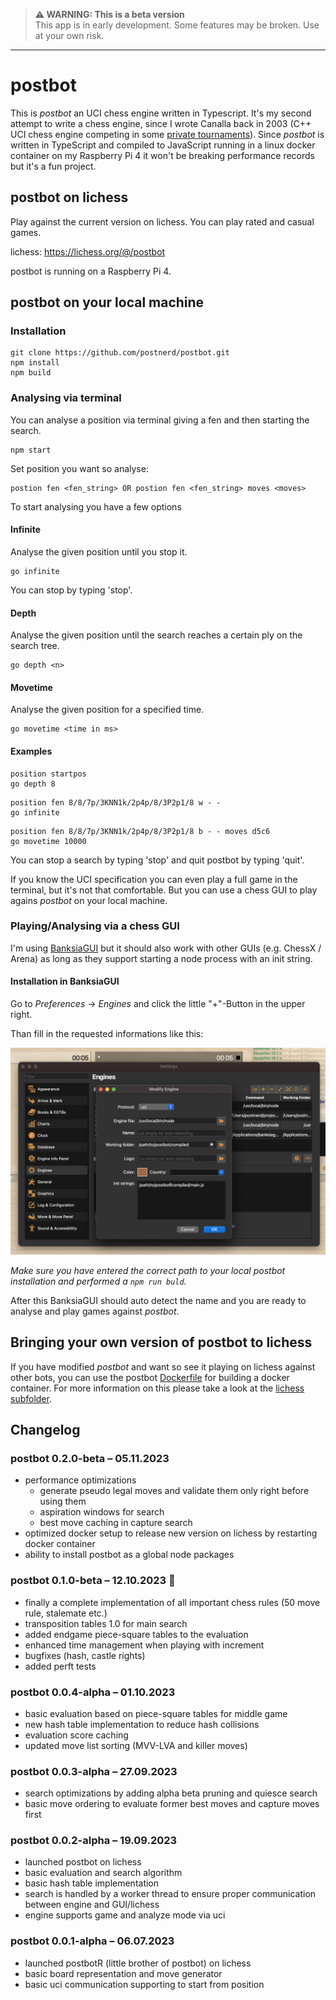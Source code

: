 > **⚠ WARNING: This is a beta version**  
> This app is in early development. Some features may be broken. Use at your own risk.
----------

# postbot
This is _postbot_ an UCI chess engine written in Typescript. It's my second attempt to write a chess engine, since I wrote Canalla back in 2003 (C++ UCI chess engine competing in some [private tournaments](http://www.open-aurec.com/chesswar/Chesswar017/Chesswar017PSt.htm)). Since _postbot_ is written in TypeScript and compiled to JavaScript running in a linux docker container on my Raspberry Pi 4 it won't be breaking performance records but it's a fun project.

## postbot on lichess
Play against the current version on lichess. You can play rated and casual games.

lichess: https://lichess.org/@/postbot

postbot is running on a Raspberry Pi 4.

## postbot on your local machine

### Installation
```
git clone https://github.com/postnerd/postbot.git
npm install
npm build
```

### Analysing via terminal
You can analyse a position via terminal giving a fen and then starting the search.

```
npm start
```

Set position you want so analyse:
```
postion fen <fen_string> OR postion fen <fen_string> moves <moves>
```

To start analysing you have a few options

#### Infinite
Analyse the given position until you stop it.
```
go infinite
```

You can stop by typing 'stop'.

#### Depth
Analyse the given position until the search reaches a certain ply on the search tree.
```
go depth <n>
```

#### Movetime
Analyse the given position for a specified time.
```
go movetime <time in ms>
```

#### Examples
```
position startpos
go depth 8
```

```
position fen 8/8/7p/3KNN1k/2p4p/8/3P2p1/8 w - -
go infinite
```

```
position fen 8/8/7p/3KNN1k/2p4p/8/3P2p1/8 b - - moves d5c6
go movetime 10000
```

You can stop a search by typing 'stop' and quit postbot by typing 'quit'.

If you know the UCI specification you can even play a full game in the terminal, but it's not that comfortable. But you can use a chess GUI to play agains _postbot_ on your local machine.

### Playing/Analysing via a chess GUI
I'm using [BanksiaGUI](https://banksiagui.com/) but it should also work with other GUIs (e.g. ChessX / Arena) as long as they support starting a node process with an init string.

#### Installation in BanksiaGUI
Go to _Preferences_ -> _Engines_ and click the little "+"-Button in the upper right.

Than fill in the requested informations like this:

![app](assets/postbot-banksiagui.png)

*Make sure you have entered the correct path to your local postbot installation and performed a ```npm run buld```.*

After this BanksiaGUI should auto detect the name and you are ready to analyse and play games against _postbot_.

## Bringing your own version of postbot to lichess
If you have modified _postbot_ and want so see it playing on lichess against other bots, you can use the postbot [Dockerfile](lichess/Dockerfile) for building a docker container. For more information on this please take a look at the [lichess subfolder](lichess/readme.md).

## Changelog
### postbot 0.2.0-beta – 05.11.2023
- performance optimizations
    - generate pseudo legal moves and validate them only right before using them
    - aspiration windows for search
    - best move caching in capture search
- optimized docker setup to release new version on lichess by restarting docker container
- ability to install postbot as a global node packages

### postbot 0.1.0-beta – 12.10.2023 :tada:
- finally a complete implementation of all important chess rules (50 move rule, stalemate etc.)
- transposition tables 1.0 for main search
- added endgame piece-square tables to the evaluation
- enhanced time management when playing with increment
- bugfixes (hash, castle rights)
- added perft tests

### postbot 0.0.4-alpha – 01.10.2023
- basic evaluation based on piece-square tables for middle game
- new hash table implementation to reduce hash collisions
- evaluation score caching
- updated move list sorting (MVV-LVA and killer moves)

### postbot 0.0.3-alpha – 27.09.2023
- search optimizations by adding alpha beta pruning and quiesce search
- basic move ordering to evaluate former best moves and capture moves first

### postbot 0.0.2-alpha – 19.09.2023
- launched postbot on lichess
- basic evaluation and search algorithm
- basic hash table implementation
- search is handled by a worker thread to ensure proper communication between engine and GUI/lichess 
- engine supports game and analyze mode via uci

### postbot 0.0.1-alpha – 06.07.2023
- launched postbotR (little brother of postbot) on lichess
- basic board representation and move generator
- basic uci communication supporting to start from position